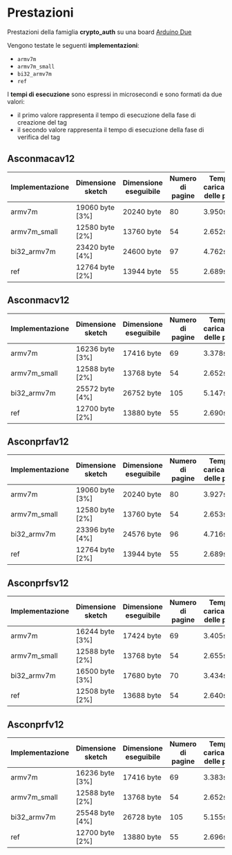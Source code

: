 # Prestazioni

Prestazioni della famiglia **crypto_auth** su una board [Arduino Due](https://docs.arduino.cc/hardware/due)

Vengono testate le seguenti **implementazioni**:
* `armv7m`
* `armv7m_small`
* `bi32_armv7m`
* `ref`

I **tempi di esecuzione** sono espressi in microsecondi e sono formati da due valori:
* il primo valore rappresenta il tempo di esecuzione della fase di creazione del tag
* il secondo valore rappresenta il tempo di esecuzione della fase di verifica del tag

## Asconmacav12

| Implementazione | Dimensione sketch | Dimensione eseguibile | Numero di pagine | Tempo di caricamento delle pagine |
| --------------- | ----------------- | --------------------- | ---------------- | --------------------------------- | 
| armv7m          | 19060 byte [3%]   | 20240 byte            | 80               | 3.950s                            | 
| armv7m_small    | 12580 byte [2%]   | 13760 byte            | 54               | 2.652s                            | 
| bi32_armv7m     | 23420 byte [4%]   | 24600 byte            | 97               | 4.762s                            | 
| ref             | 12764 byte [2%]   | 13944 byte            | 55               | 2.689s                            | 

## Asconmacv12

| Implementazione | Dimensione sketch | Dimensione eseguibile | Numero di pagine | Tempo di caricamento delle pagine |
| --------------- | ----------------- | --------------------- | ---------------- | --------------------------------- | 
| armv7m          | 16236 byte [3%]   | 17416 byte            | 69               | 3.378s                            | 
| armv7m_small    | 12588 byte [2%]   | 13768 byte            | 54               | 2.652s                            | 
| bi32_armv7m     | 25572 byte [4%]   | 26752 byte            | 105              | 5.147s                            | 
| ref             | 12700 byte [2%]   | 13880 byte            | 55               | 2.690s                            | 

## Asconprfav12

| Implementazione | Dimensione sketch | Dimensione eseguibile | Numero di pagine | Tempo di caricamento delle pagine |
| --------------- | ----------------- | --------------------- | ---------------- | --------------------------------- | 
| armv7m          | 19060 byte [3%]   | 20240 byte            | 80               | 3.927s                            | 
| armv7m_small    | 12580 byte [2%]   | 13760 byte            | 54               | 2.653s                            | 
| bi32_armv7m     | 23396 byte [4%]   | 24576 byte            | 96               | 4.716s                            | 
| ref             | 12764 byte [2%]   | 13944 byte            | 55               | 2.689s                            | 

## Asconprfsv12

| Implementazione | Dimensione sketch | Dimensione eseguibile | Numero di pagine | Tempo di caricamento delle pagine |
| --------------- | ----------------- | --------------------- | ---------------- | --------------------------------- | 
| armv7m          | 16244 byte [3%]   | 17424 byte            | 69               | 3.405s                            | 
| armv7m_small    | 12588 byte [2%]   | 13768 byte            | 54               | 2.655s                            | 
| bi32_armv7m     | 16500 byte [3%]   | 17680 byte            | 70               | 3.434s                            | 
| ref             | 12508 byte [2%]   | 13688 byte            | 54               | 2.640s                            | 

## Asconprfv12

| Implementazione | Dimensione sketch | Dimensione eseguibile | Numero di pagine | Tempo di caricamento delle pagine |
| --------------- | ----------------- | --------------------- | ---------------- | --------------------------------- | 
| armv7m          | 16236 byte [3%]   | 17416 byte            | 69               | 3.383s                            | 
| armv7m_small    | 12588 byte [2%]   | 13768 byte            | 54               | 2.652s                            | 
| bi32_armv7m     | 25548 byte [4%]   | 26728 byte            | 105              | 5.155s                            | 
| ref             | 12700 byte [2%]   | 13880 byte            | 55               | 2.696s                            | 
